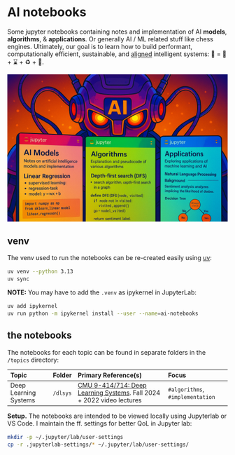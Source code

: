 # AI notebooks

Some jupyter notebooks containing notes and implementation of AI **models**, **algorithms**, & **applications**. Or generally AI / ML related stuff like chess engines. Ultimately, our goal is to learn how to build performant, computationally efficient, sustainable, and [aligned](https://en.wikipedia.org/wiki/AI_alignment) intelligent systems: 🤖 = 🧠 + ⌛ + ♻️ + 🚃.

<img src="./ai.png">

## venv

The venv used to run the notebooks can be re-created easily using [uv](https://docs.astral.sh/uv/getting-started/installation/):

```bash
uv venv --python 3.13
uv sync
```

**NOTE:** You may have to add the `.venv` as ipykernel in JupyterLab:
```bash
uv add ipykernel
uv run python -m ipykernel install --user --name=ai-notebooks
```


## the notebooks

The notebooks for each topic can be found in separate folders in the `/topics` directory:

| **Topic** | **Folder** | **Primary Reference(s)** | **Focus** |
| :-- | :-- | :-- | :-- |
| Deep Learning Systems | `/dlsys` | [CMU 9-414/714: Deep Learning Systems](https://dlsyscourse.org/lectures/). Fall 2024 + 2022 video lectures | `#algorithms`, `#implementation` |

**Setup.** The notebooks are intended to be viewed locally using Jupyterlab or VS Code. I maintain the ff. settings for better QoL in Jupyter lab:

```bash
mkdir -p ~/.jupyter/lab/user-settings
cp -r .jupyterlab-settings/* ~/.jupyter/lab/user-settings/
```
